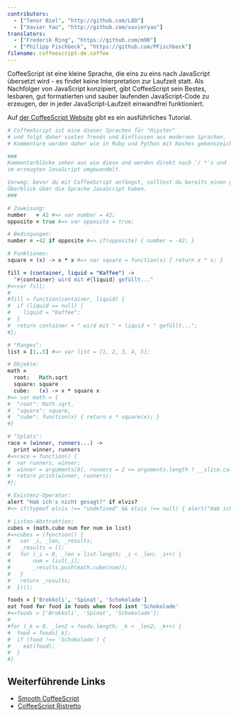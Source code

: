 ```yaml
---
contributors:
  - ["Tenor Biel", "http://github.com/L8D"]
  - ["Xavier Yao", "http://github.com/xavieryao"]
translators:
  - ["Frederik Ring", "https://github.com/m90"]
  - ["Philipp Fischbeck", "https://github.com/PFischbeck"]
filename: coffeescript-de.coffee
---
```


CoffeeScript ist eine kleine Sprache, die eins zu eins nach JavaScript übersetzt wird - es findet keine Interpretation zur Laufzeit statt.
Als Nachfolger von JavaScript konzipiert, gibt CoffeeScript sein Bestes, lesbaren, gut formatierten und sauber laufenden JavaScript-Code zu erzeugen, der in jeder JavaScript-Laufzeit einwandfrei funktioniert.

Auf [der CoffeeScript Website](http://coffeescript.org/) gibt es ein ausführliches Tutorial.

``` coffeescript
# CoffeeScript ist eine dieser Sprachen für "Hipster"
# und folgt daher vielen Trends und Einflüssen aus modernen Sprachen.
# Kommentare werden daher wie in Ruby und Python mit Hashes gekennzeichnet

###
Kommentarblöcke sehen aus wie diese und werden direkt nach '/ *'s und '* /'s
im erzeugten JavaScript umgewandelt.

Vorweg: bevor du mit CoffeeScript anfängst, solltest du bereits einen guten
Überblick über die Sprache JavaScript haben.
###

# Zuweisung:
number   = 42 #=> var number = 42;
opposite = true #=> var opposite = true;

# Bedingungen:
number = -42 if opposite #=> if(opposite) { number = -42; }

# Funktionen:
square = (x) -> x * x #=> var square = function(x) { return x * x; }

fill = (container, liquid = "Kaffee") ->
  "#{container} wird mit #{liquid} gefüllt..."
#=>var fill;
#
#fill = function(container, liquid) {
#  if (liquid == null) {
#    liquid = "Kaffee";
#  }
#  return container + " wird mit " + liquid + " gefüllt...";
#};

# "Ranges":
list = [1..5] #=> var list = [1, 2, 3, 4, 5];

# Objekte:
math =
  root:   Math.sqrt
  square: square
  cube:   (x) -> x * square x
#=> var math = {
#  "root": Math.sqrt,
#  "square": square,
#  "cube": function(x) { return x * square(x); }
#}

# "Splats":
race = (winner, runners...) ->
  print winner, runners
#=>race = function() {
#  var runners, winner;
#  winner = arguments[0], runners = 2 <= arguments.length ? __slice.call(arguments, 1) : [];
#  return print(winner, runners);
#};

# Existenz-Operator:
alert "Hab ich's nicht gesagt?" if elvis?
#=> if(typeof elvis !== "undefined" && elvis !== null) { alert("Hab ich's nicht gesagt?"); }

# Listen-Abstraktion:
cubes = (math.cube num for num in list)
#=>cubes = (function() {
#	var _i, _len, _results;
#	_results = [];
# 	for (_i = 0, _len = list.length; _i < _len; _i++) {
#		num = list[_i];
#		_results.push(math.cube(num));
#	}
#	return _results;
#  })();

foods = ['Brokkoli', 'Spinat', 'Schokolade']
eat food for food in foods when food isnt 'Schokolade'
#=>foods = ['Brokkoli', 'Spinat', 'Schokolade'];
#
#for (_k = 0, _len2 = foods.length; _k < _len2; _k++) {
#  food = foods[_k];
#  if (food !== 'Schokolade') {
#    eat(food);
#  }
#}
```

## Weiterführende Links

- [Smooth CoffeeScript](http://autotelicum.github.io/Smooth-CoffeeScript/)
- [CoffeeScript Ristretto](https://leanpub.com/coffeescript-ristretto/read)
